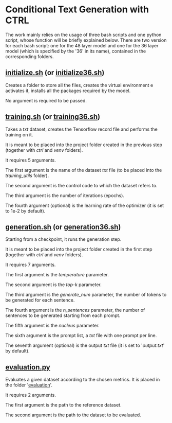 # Conditional Text Generation with CTRL

The work mainly relies on the usage of three bash scripts and one python script, whose function will be briefly explained below. There are two version for each bash script: one for the 48 layer model and one for the 36 layer model (which is specified by the '36' in its name), contained in the corresponding folders.

## [initialize.sh](https://github.com/MarcoSaponara/Conditional_Text_Generation_Project/blob/main/48%20layer%20model/initialize.sh) (or [initialize36.sh](https://github.com/MarcoSaponara/Conditional_Text_Generation_Project/blob/main/36%20layer%20model/initialize36.sh))

Creates a folder to store all the files, creates the virtual environment e activates it, installs all the packages required by the model.

No argument is required to be passed.

## [training.sh](https://github.com/MarcoSaponara/Conditional_Text_Generation_Project/blob/main/48%20layer%20model/training.sh) (or [training36.sh](https://github.com/MarcoSaponara/Conditional_Text_Generation_Project/blob/main/36%20layer%20model/training36.sh))
Takes a *txt* dataset, creates the Tensorflow record file and performs the training on it.

It is meant to be placed into the project folder created in the previous step (together with *ctrl* and *venv* folders).

It requires 5 arguments.

The first argument is the name of the dataset *txt* file (to be placed into the *training_utils* folder).

The second argument is the control code to which the dataset refers to.

The third argument is the number of iterations (epochs).

The fourth argument (optional) is the learning rate of the optimizer (it is set to 1e-2 by default).

## [generation.sh](https://github.com/MarcoSaponara/Conditional_Text_Generation_Project/blob/main/48%20layer%20model/generation.sh) (or [generation36.sh](https://github.com/MarcoSaponara/Conditional_Text_Generation_Project/blob/main/36%20layer%20model/generation36.sh))
Starting from a checkpoint, it runs the generation step.

It is meant to be placed into the project folder created in the first step (together with *ctrl* and *venv* folders).

It requires 7 arguments.

The first argument is the *temperature* parameter.

The second argument is the *top-k* parameter.

The third argument is the *generate_num* parameter, the number of tokens to be generated for each sentence.

The fourth argument is the *n_sentences* parameter, the number of sentences to be generated starting from each prompt.

The fifth argument is the *nucleus* parameter.

The sixth argument is the prompt list, a *txt* file with one prompt per line.

The seventh argument (optional) is the output *txt* file (it is set to '*output.txt*' by default).

## [evaluation.py](https://github.com/MarcoSaponara/Conditional_Text_Generation_Project/blob/main/evaluation/evaluation.py)

Evaluates a given dataset according to the chosen metrics. It is placed in the folder '[evaluation](https://github.com/MarcoSaponara/Conditional_Text_Generation_Project/tree/main/evaluation)'.

It requires 2 arguments.

The first argument is the path to the reference dataset.

The second argument is the path to the dataset to be evaluated.